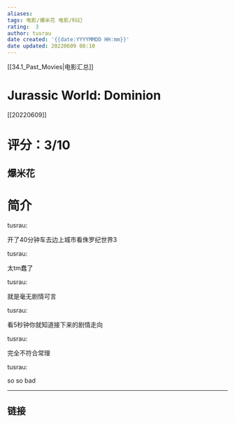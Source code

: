 ```yaml
---
aliases: 
tags: 电影/爆米花 电影/科幻 
rating:  3
author: tusrau
date created: '{{date:YYYYMMDD HH:mm}}'
date updated: 20220609 08:10
---
```

[[34.1_Past_Movies|电影汇总]]

# Jurassic World: Dominion
[[20220609]]
# 评分：3/10

爆米花
---

# 简介

tusrau:

开了40分钟车去边上城市看侏罗纪世界3

tusrau:

太tm蠢了

tusrau:

就是毫无剧情可言

tusrau:

看5秒钟你就知道接下来的剧情走向

tusrau:

完全不符合常理

tusrau:

so so bad

---

## 链接
